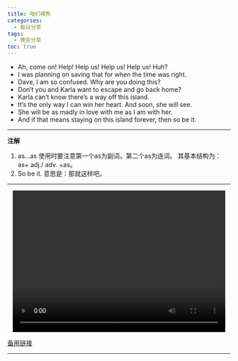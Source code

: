 ```yaml
---
title: 咱们裸熊
categories:
  - 每日分享
tags:
  - 晚安分享
toc: true 
---
```



* Ah, come on! Help! Help us! Help us! Help us! Huh?
* I was planning on saving that for when the time was right.
* Dave, I am so confused. Why are you doing this?
* Don’t you and Karla want to escape and go back home?
* Karla can’t know there’s a way off this island.
* It’s the only way I can win her heart. And soon, she will see.
* She will be as madly in love with me as I am with her.
* And if that means staying on this island forever, then so be it.



---

**注解**
1. as…as 使用时要注意第一个as为副词，第二个as为连词。 其基本结构为：as+ adj./ adv. +as。
2. So be it. 意思是：那就这样吧。



---

<p style="text-align:center">
   <video width="480" height="320" controls>
       <source src="/video/17.mp4">
   </video>
</p>
 <p><a href="/video/17.mp4">备用链接</a></p>
 
---





